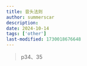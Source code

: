 ```yaml
---
title: 音头法则
author: summerscar
description:
date: 2024-10-14
tags: ['other']
last-modified: 1730018676648
---
```


> p34、35
